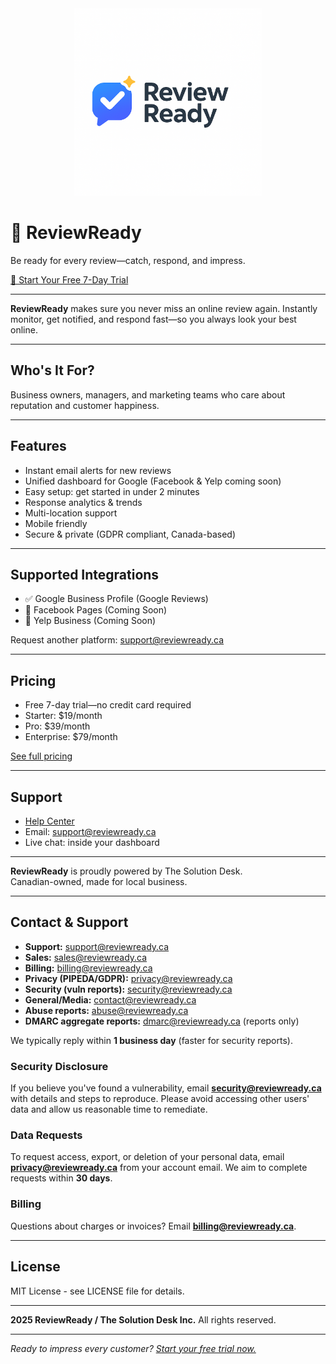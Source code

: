 <div align="center">
  <img src="Review-Ready-logo.png" alt="ReviewReady" width="300" />
</div>

# 🚐 ReviewReady

Be ready for every review—catch, respond, and impress.

[🚀 Start Your Free 7-Day Trial](https://reviewready.ca)

---

**ReviewReady** makes sure you never miss an online review again. Instantly monitor, get notified, and respond fast—so you always look your best online.

---

## Who's It For?

Business owners, managers, and marketing teams who care about reputation and customer happiness.

---

## Features

- Instant email alerts for new reviews
- Unified dashboard for Google (Facebook & Yelp coming soon)
- Easy setup: get started in under 2 minutes
- Response analytics & trends
- Multi-location support
- Mobile friendly
- Secure & private (GDPR compliant, Canada-based)

---

## Supported Integrations

- ✅ Google Business Profile (Google Reviews)
- 🔄 Facebook Pages (Coming Soon)
- 🔄 Yelp Business (Coming Soon)

Request another platform: [support@reviewready.ca](mailto:support@reviewready.ca)

---

## Pricing

- Free 7-day trial—no credit card required
- Starter: $19/month
- Pro: $39/month
- Enterprise: $79/month

[See full pricing](https://reviewready.ca/pricing)

---

## Support

- [Help Center](https://reviewready.ca/help)
- Email: support@reviewready.ca
- Live chat: inside your dashboard

---

**ReviewReady** is proudly powered by The Solution Desk.  
Canadian-owned, made for local business.

---

## Contact & Support

- **Support:** support@reviewready.ca  
- **Sales:** sales@reviewready.ca  
- **Billing:** billing@reviewready.ca  
- **Privacy (PIPEDA/GDPR):** privacy@reviewready.ca  
- **Security (vuln reports):** security@reviewready.ca  
- **General/Media:** contact@reviewready.ca  
- **Abuse reports:** abuse@reviewready.ca  
- **DMARC aggregate reports:** dmarc@reviewready.ca (reports only)

We typically reply within **1 business day** (faster for security reports).

### Security Disclosure
If you believe you've found a vulnerability, email **security@reviewready.ca** with details and steps to reproduce. Please avoid accessing other users' data and allow us reasonable time to remediate.

### Data Requests
To request access, export, or deletion of your personal data, email **privacy@reviewready.ca** from your account email. We aim to complete requests within **30 days**.

### Billing
Questions about charges or invoices? Email **billing@reviewready.ca**.

---

## License

MIT License - see LICENSE file for details.

---

**2025 ReviewReady / The Solution Desk Inc.** All rights reserved.

---

*Ready to impress every customer? [Start your free trial now.](https://reviewready.ca)*
